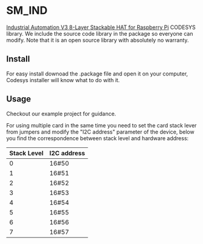 # SM_IND

[Industrial Automation V3 8-Layer Stackable HAT for Raspberry Pi](https://sequentmicrosystems.com/products/industrial-automation-for-raspberry-pi) CODESYS library.
We include the source code library in the package so everyone can modify. Note that it is an open source library with absolutely no warranty.
## Install
For easy install downoad the .package file and open it on your computer, Codesys installer will know what to do with it.
## Usage
Checkout our example project for guidance.

For using multiple card in the same time you need to set the card stack lever from jumpers and modify the "I2C address" parameter of the  device, below you find the correspondence between stack level and hardware address:

| Stack Level | I2C address |
| --- | --- |
| 0 | 16#50 |
| 1 | 16#51 |
| 2 | 16#52 |
| 3 | 16#53 |
| 4 | 16#54 |
| 5 | 16#55 |
| 6 | 16#56 |
| 7 | 16#57 |
